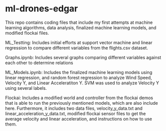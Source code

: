 # ml-drones-edgar

This repo contains coding files that include my first attempts at machine learning algorithms, data analysis, finalized machine learning models, and modified flockai files.

ML_Testting: Includes initial efforts at support vector machine and linear regression to compare different variables from the flights.csv dataset.

Graphs.ipynb: Includes several graphs comparing different variables against each other to determine relations

ML_Models.ipynb: Includes the finalized machine learning models using linear regression, and random forest regression to analyze Wind Speed, Velocity Y, and Linear Acceleratiton Y. SVM was used to analyze Velocity Y using several labels.

Flockai: Includes a modified world and controller from the flockai demos that is able to run the previously mentioned models, which are also include here. Furthermore, it includes two data files, velocity_y_data.txt and linear_acceleration_y_data.txt, modified flockai sensor files to get the average velocity and linear acceleration, and instructions on how to use them. 
